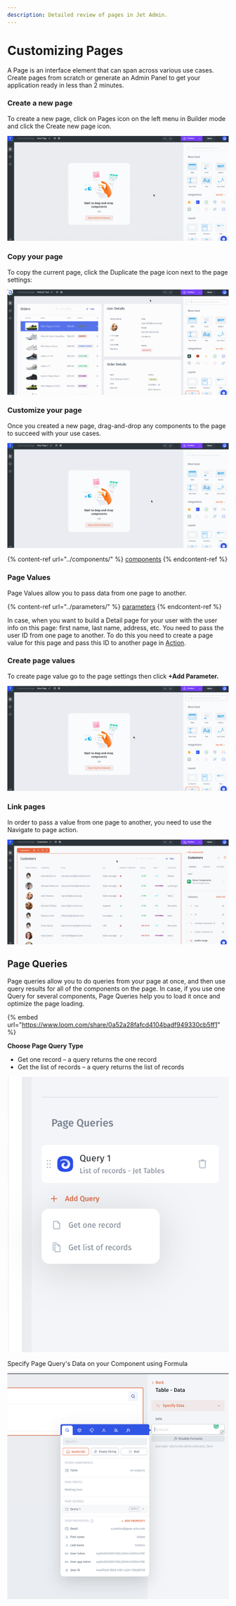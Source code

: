 ```yaml
---
description: Detailed review of pages in Jet Admin.
---
```


# Customizing Pages

A Page is an interface element that can span across various use cases. Create pages from scratch or generate an Admin Panel to get your application ready in less than 2 minutes.

### Create a new page

To create a new page, click on Pages icon on the left menu in Builder mode and click the Create new page icon.

![](../../.gitbook/assets/testgif22.gif)

### Copy your page

To copy the current page, click the Duplicate the page icon next to the page settings:

![](../../.gitbook/assets/testgif72.gif)

### Customize your page

Once you created a new page, drag-and-drop any components to the page to succeed with your use cases.

![](../../.gitbook/assets/testgif23.gif)

{% content-ref url="../components/" %}
[components](../components/)
{% endcontent-ref %}

### Page Values

Page Values allow you to pass data from one page to another.&#x20;

{% content-ref url="../parameters/" %}
[parameters](../parameters/)
{% endcontent-ref %}

In case, when you want to build a Detail page for your user with the user info on this page: first name, last name, address, etc. You need to pass the user ID from one page to another. To do this you need to create a page value for this page and pass this ID to another page in [Action](actions.md).&#x20;

### Create page values

To create page value go to the page settings then click **+Add Parameter.**

![](../../.gitbook/assets/testgif24.gif)

### Link pages

In order to pass a value from one page to another, you need to use the Navigate to page action.

![](../../.gitbook/assets/testgif25.gif)

## Page Queries

Page queries allow you to do queries from your page at once, and then use query results for all of the components on the page. In case, if you use one Query for several components, Page Queries help you to load it once and optimize the page loading.

{% embed url="https://www.loom.com/share/0a52a28fafcd4104badf949330cb5ff1" %}

**Choose Page Query Type**

* Get one record – a query returns the one record&#x20;
* Get the list of records – a query returns the list of records

![](<../../.gitbook/assets/image (1).png>)

Specify Page Query's Data on your Component using Formula

![](<../../.gitbook/assets/image (2).png>)

